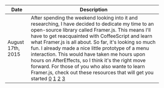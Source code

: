 Date  | Description
------------- | -------------
August 17th, 2015  | After spending the weekend looking into it and researching, I have decided to dedicate my time to an open-source library called Framer.js. This means I'll have to get reacquainted with CoffeeScript and learn what Framer.js is all about. So far, it's looking so much fun. I already made a nice little prototype of a menu interaction. This would have taken me hours upon hours on AfterEffects, so I think it's the right move forward. For those of you who also wante to learn Framer.js, check out these resources that will get you started [0](http://www.darrinhenein.com/rapid-prototyping-part-one/) [1](http://framerjs.com/learn/basics/) [2](http://arcturo.github.io/library/coffeescript/01_introduction.html) [3](https://leanpub.com/coffeescript-ristretto/read#leanpub-auto-a-pull-of-the-lever-prefaces)
